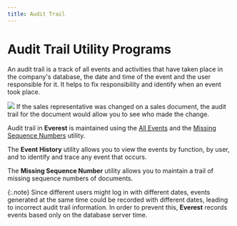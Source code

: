 ```yaml
---
title: Audit Trail
---
```


# Audit Trail Utility Programs


An audit trail is a track of all events and activities that have taken  place in the company's database, the date and time of the event and the  user responsible for it. It helps to fix responsibility and identify when  an event took place.


![]({{site.utl_baseurl}}/img/example.gif) If  the sales representative was changed on a sales document, the audit trail  for the document would allow you to see who made the change.


Audit trail in **Everest** is maintained  using the [All Events]({{site.utl_baseurl}}/audit-trail/event-history/event_history_utility_content.html) and  the<font style="color: #ff0000;" color="#FF0000"> </font>[Missing  Sequence Numbers]({{site.utl_baseurl}}/misc/missing_sequence_numbers_utility_content.html)<font style="color: #000000;" color="#000000"> </font>utility.


The **Event History** utility allows  you to view the events by function, by user, and to identify and trace  any event that occurs.


The **Missing Sequence Number**  utility allows you to maintain a trail of missing sequence numbers of  documents.


{:.note}
Since different users might log in with different  dates, events generated at the same time could be recorded with different  dates, leading to incorrect audit trail information. In order to prevent  this, **Everest** records events based  only on the database server time.

